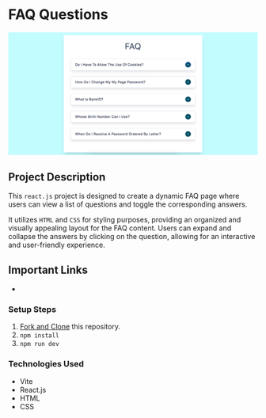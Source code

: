# FAQ Questions

![FAQ Questions](public/FAQ-banner.png)

## Project Description

This `react.js` project is designed to create a dynamic FAQ page where users can view a list of questions and toggle the corresponding answers. 

It utilizes `HTML` and `CSS` for styling purposes, providing an organized and visually appealing layout for the FAQ content. Users can expand and collapse the answers by clicking on the question, allowing for an interactive and user-friendly experience.

## Important Links

- 

### Setup Steps

1. [Fork and Clone](https://github.com/iamatos3/faq-questions) this repository.
2. ```npm install```
3. ```npm run dev```

### Technologies Used

- Vite
- React.js
- HTML
- CSS